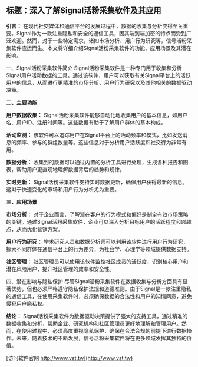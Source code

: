 ## **标题：深入了解Signal活粉采集软件及其应用**

**引言：**
在现代社交媒体和通信平台的发展过程中，数据的收集与分析变得至关重要。Signal作为一款注重隐私和安全的通信工具，因其端到端加密的特点而受到广泛欢迎。然而，对于一些特定需求，诸如市场分析、用户行为研究等，信号活粉采集软件应运而生。本文将详细介绍Signal活粉采集软件的功能、应用场景及其潜在影响。

一、Signal活粉采集软件简介
Signal活粉采集软件是一种专门用于收集和分析Signal用户活动数据的工具。通过该软件，用户可以获取有关Signal平台上的活跃用户的信息，从而进行更精准的市场分析、用户行为研究以及其他相关的数据驱动决策。

**二、主要功能**

**用户数据收集：**
Signal活粉采集软件能够自动化地收集用户的基本信息，如用户名、用户ID、注册时间等。这些数据有助于了解用户群体的基本构成。

**活动监测：**
该软件可以追踪用户在Signal平台上的活动频率和模式，比如发送消息的频率、参与的群组数量等。这些信息对于分析用户活跃度和社交行为非常有用。

**数据分析：**
收集到的数据可以通过内置的分析工具进行处理，生成各种报告和图表，帮助用户更直观地理解数据背后的趋势和规律。

**实时更新：**
Signal活粉采集软件支持实时数据更新，确保用户获得最新的信息。这对于快速变化的市场和用户行为分析尤为重要。

**三、应用场景**

**市场分析：**
对于企业而言，了解潜在客户的行为模式和偏好是制定有效市场策略的关键。通过Signal活粉采集软件，企业可以深入分析目标用户的活跃程度和兴趣点，从而优化营销方案。

**用户行为研究：**
学术研究人员和数据分析师可以利用该软件进行用户行为研究，探索不同群体在通信平台上的行为差异，为社会学、心理学等领域提供数据支持。

**社区管理：**
社区管理员可以使用该软件监控社区成员的活跃度，识别核心用户和潜在风险用户，提升社区管理的效率和安全性。

四、潜在影响与隐私保护
尽管Signal活粉采集软件在数据收集与分析方面具有显著优势，但也必须严格遵守隐私保护法规和道德准则。由于Signal是一款注重隐私的通信工具，在使用采集软件时，必须确保数据的合法性和用户的知情同意，避免侵犯用户隐私权。

**结论：**
Signal活粉采集软件为数据驱动决策提供了强大的支持工具，通过精准的数据收集和分析，帮助企业、研究机构和社区管理员更好地理解和管理用户。然而，在使用过程中，必须高度重视隐私保护，确保在合法合规的前提下进行数据操作。未来，随着技术的不断发展，信号活粉采集软件将在更多领域发挥其独特的价值。


[访问软件官网 http://www.vst.tw](http://www.vst.tw)
